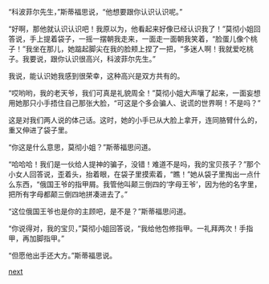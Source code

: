 
“科波菲尔先生，”斯蒂福思说，“他想要跟你认识认识呢。”

“好啊，那他就认识认识吧！我原以为，他看起来好像已经认识我了！”莫彻小姐回答说，手上提着袋子，一摇一摆朝我走来，一面走一面朝我笑着，“脸蛋儿像个桃子！”我坐在那儿，她踮起脚尖在我的脸颊上捏了一把，“多迷人啊！我就爱吃桃子。我要说，跟你认识很高兴，科波菲尔先生。”

我说，能认识她我感到很荣幸，这种高兴是双方共有的。

“哎哟哟，我的老天爷，我们可真是礼貌周全！”莫彻小姐大声嚷了起来，一面妄想用她那只小手捂住自己那张大脸，“可这是个多会骗人、说谎的世界啊！不是吗？”

这是对我们两人说的体己话。这时，她的小手已从大脸上拿开，连同胳臂什么的，重又伸进了袋子里。

“你这是什么意思，莫彻小姐？”斯蒂福思问道。

“哈哈哈！我们是一伙给人提神的骗子，没错！难道不是吗，我的宝贝孩子？”那个小女人回答说，歪着头，抬着眼，在袋子里摸索着，“瞧！”她从袋子里掏出一点什么东西，“俄国王爷的指甲屑。我管他叫颠三倒四的‘字母王爷’，因为他的名字里，把所有字母都颠三倒四地拼凑进去了。”

“这位俄国王爷也是你的主顾吧，是不是？”斯蒂福思问道。

“你说得对，我的宝贝，”莫彻小姐回答说，“我给他包修指甲。一礼拜两次！手指甲，再加脚指甲。”

“但愿他出手还大方。”斯蒂福思说。

[next](page296)